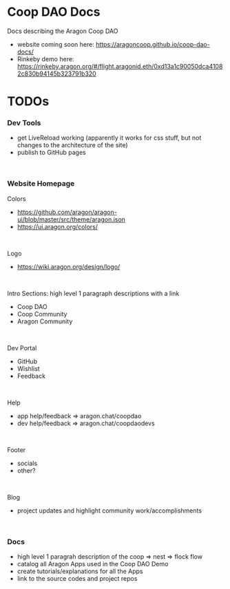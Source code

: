 # Coop DAO Docs

Docs describing the Aragon Coop DAO
- website coming soon here: https://aragoncoop.github.io/coop-dao-docs/
- Rinkeby demo here: https://rinkeby.aragon.org/#/flight.aragonid.eth/0xd13a1c90050dca41082c830b94145b323791b320

# TODOs

### Dev Tools 
- get LiveReload working (apparently it works for css stuff, but not changes to the architecture of the site)
- publish to GitHub pages

<br />

### Website Homepage 

Colors
- https://github.com/aragon/aragon-ui/blob/master/src/theme/aragon.json
- https://ui.aragon.org/colors/

<br />

Logo
- https://wiki.aragon.org/design/logo/

<br />

Intro Sections: high level 1 paragraph descriptions with a link
- Coop DAO
- Coop Community 
- Aragon Community

<br />

Dev Portal
- GitHub
- Wishlist
- Feedback

<br />

Help
- app help/feedback => aragon.chat/coopdao
- dev help/feedback => aragon.chat/coopdaodevs

<br />

Footer
- socials
- other?

<br />

Blog
- project updates and highlight community work/accomplishments

<br />

### Docs 
- high level 1 paragrah description of the coop => nest => flock flow
- catalog all Aragon Apps used in the Coop DAO Demo
- create tutorials/explanations for all the Apps
- link to the source codes and project repos
